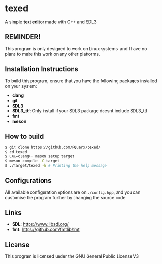 # texed
A simple **tex**t **ed**itor made with C++ and SDL3

## REMINDER!
This program is only designed to work on Linux systems, and I have no plans to make this work on any other platforms.

## Installation Instructions

To build this program, ensure that you have the following packages installed on your system:

- **clang**
- **git**
- **SDL3**
- **SDL3_ttf**: Only install if your SDL3 package doesnt include SDL3_ttf
- **fmt**
- **meson**

## How to build

```bash
$ git clone https://github.com/RQuarx/texed/
$ cd texed
$ CXX=clang++ meson setup target
$ meson compile -C target
$ ./target/texed -h # Printing the help message
```

## Configurations

All available configuration options are on `./config.hpp`,
and you can customise the program further by changing the source code

## Links

- **SDL**: https://www.libsdl.org/
- **fmt**: https://github.com/fmtlib/fmt

## License

This program is licensed under the GNU General Public License V3

